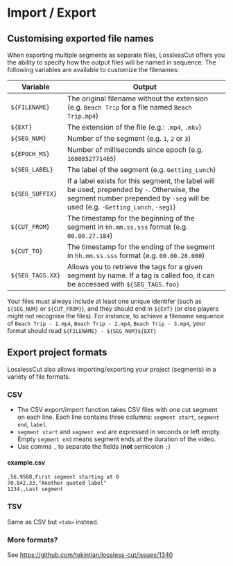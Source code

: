 # Import / Export

## Customising exported file names

When exporting multiple segments as separate files, LosslessCut offers you the ability to specify how the output files will be named in sequence. The following variables are available to customize the filenames:

| Variable         | Output                                                                                                                                                                        |
| ---------------- | ----------------------------------------------------------------------------------------------------------------------------------------------------------------------------- |
| `${FILENAME}`    | The original filename without the extension (e.g. `Beach Trip` for a file named `Beach Trip.mp4`)                                                                             |
| `${EXT}`         | The extension of the file (e.g.: `.mp4`, `.mkv`)                                                                                                                              |
| `${SEG_NUM}`     | Number of the segment (e.g. `1`, `2` or `3`)                                                                                                                                  |
| `${EPOCH_MS}`    | Number of milliseconds since epoch (e.g. `1680852771465`)                                                                                                                     |
| `${SEG_LABEL}`   | The label of the segment (e.g. `Getting_Lunch`)                                                                                                                               |
| `${SEG_SUFFIX}`  | If a label exists for this segment, the label will be used, prepended by `-`. Otherwise, the segment number prepended by `-seg` will be used (e.g. `-Getting_Lunch`, `-seg1`) |
| `${CUT_FROM}`    | The timestamp for the beginning of the segment in `hh.mm.ss.sss` format (e.g. `00.00.27.184`)                                                                                 |
| `${CUT_TO}`      | The timestamp for the ending of the segment in `hh.mm.ss.sss` format (e.g. `00.00.28.000`)                                                                                    |
| `${SEG_TAGS.XX}` | Allows you to retrieve the tags for a given segment by name. If a tag is called foo, it can be accessed with `${SEG_TAGS.foo}`                                                |

Your files must always include at least one unique identifer (such as `${SEG_NUM}` or `${CUT_FROM}`), and they should end in `${EXT}` (or else players might not recognise the files). For instance, to achieve a filename sequence of `Beach Trip - 1.mp4`, `Beach Trip - 2.mp4`, `Beach Trip - 3.mp4`, your format should read `${FILENAME} - ${SEG_NUM}${EXT}`

## Export project formats

LosslessCut also allows importing/exporting your project (segments) in a variety of file formats.

### CSV

- The CSV export/import function takes CSV files with one cut segment on each line. Each line contains three columns: `segment start`, `segment end`, `label`.
- `segment start` and `segment end` are expressed in seconds or left empty. Empty `segment end` means segment ends at the duration of the video.
- Use comma `,` to separate the fields (**not** semicolon `;`)

#### example.csv

```csv
,56.9568,First segment starting at 0
70,842.33,"Another quoted label"
1234,,Last segment
```

### TSV

Same as CSV but `<tab>` instead.

### More formats?

See https://github.com/tekintian/lossless-cut/issues/1340
